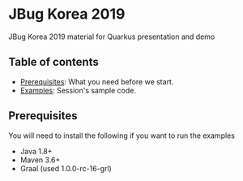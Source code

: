 # JBug Korea 2019
JBug Korea 2019 material for Quarkus presentation and demo

## Table of contents
 - [Prerequisites](#prerequisites): What you need before we start.
 - [Examples](#Examples): Session's sample code.

## Prerequisites
You will need to install the following if you want to run the examples

- Java 1.8+
- Maven 3.6+
- Graal (used 1.0.0-rc-16-grl)

